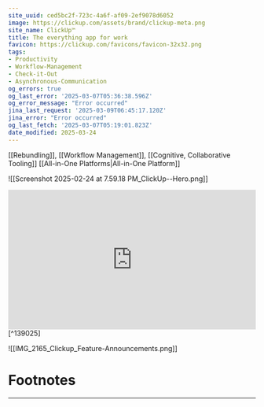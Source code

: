 ```yaml
---
site_uuid: ced5bc2f-723c-4a6f-af09-2ef9078d6052
image: https://clickup.com/assets/brand/clickup-meta.png
site_name: ClickUp™
title: The everything app for work
favicon: https://clickup.com/favicons/favicon-32x32.png
tags:
- Productivity
- Workflow-Management
- Check-it-Out
- Asynchronous-Communication
og_errors: true
og_last_error: '2025-03-07T05:36:38.596Z'
og_error_message: "Error occurred"
jina_last_request: '2025-03-09T06:45:17.120Z'
jina_error: "Error occurred"
og_last_fetch: '2025-03-07T05:19:01.823Z'
date_modified: 2025-03-24
---
```



[[Rebundling]], [[Workflow Management]], [[Cognitive, Collaborative Tooling]]
[[All-in-One Platforms|All-in-One Platform]]

![[Screenshot 2025-02-24 at 7.59.18 PM_ClickUp--Hero.png]]

<iframe 
style="aspect-ratio:16/9;width:100%;height:auto" 
src="https://www.youtube.com/embed/rO4j3dtqeDg?si=4hJCBYeG7r8StRI4" 
title="YouTube video player" 
frameborder="0" 
allow="accelerometer; autoplay; clipboard-write; encrypted-media; gyroscope; picture-in-picture; web-share" 
referrerpolicy="strict-origin-when-cross-origin" 
allowfullscreen
></iframe> [^139025]


![[IMG_2165_Clickup_Feature-Announcements.png]]



# Footnotes
***

[^139025]: 2025, Mar 04. "[ClickUp Review: AI Powered Project Management Tool](https://youtu.be/rO4j3dtqeDg?si=4hJCBYeG7r8StRI4)," [[Tool Finder]]
